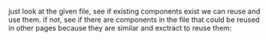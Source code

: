 just look at the given file, see if existing components exist we can reuse and use them. if not, see if there are components in the file that could be reused in other pages because they are similar and exctract to reuse them:
